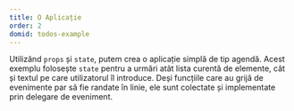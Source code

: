 ```yaml
---
title: O Aplicație
order: 2
domid: todos-example
---
```


Utilizând `props` și `state`, putem crea o aplicație simplă de tip agendă. Acest exemplu folosește `state` pentru a urmări atât lista curentă de elemente, cât și textul pe care utilizatorul îl introduce. Deși funcțiile care au grijă de evenimente par să fie randate în linie, ele sunt colectate și implementate prin delegare de eveniment.
